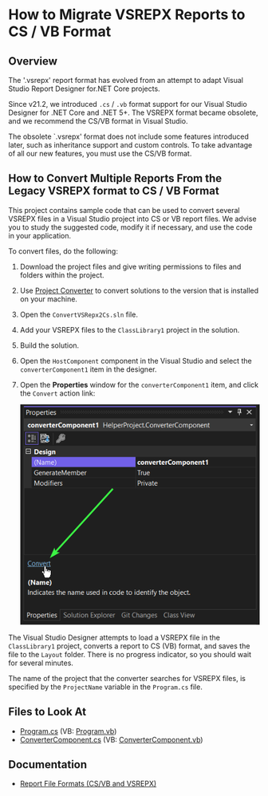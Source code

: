 # How to Migrate VSREPX Reports to CS / VB Format

## Overview

The '.vsrepx' report format has evolved from an attempt to adapt Visual Studio Report Designer for.NET Core projects.

Since v21.2, we introduced `.cs` / `.vb` format support for our Visual Studio Designer for .NET Core and .NET 5+. The VSREPX format became obsolete, and we recommend the CS/VB format in Visual Studio.

The obsolete `.vsrepx' format does not include some features introduced later, such as inheritance support and custom controls. To take advantage of all our new features, you must use the CS/VB format.

## How to Convert Multiple Reports From the Legacy VSREPX format to CS / VB Format

This project contains sample code that can be used to convert several VSREPX files in a Visual Studio project into CS or VB report files. We advise you to study the suggested code, modify it if necessary, and use the code in your application.

To convert files, do the following:

1. Download the project files and give writing permissions to files and folders within the project.
2. Use [Project Converter](https://docs.devexpress.com/ProjectConverter/2529/project-converter) to convert solutions to the version that is installed on your machine.
3. Open the `ConvertVSRepx2Cs.sln` file.
4. Add your VSREPX files to the `ClassLibrary1` project in the solution.
4. Build the solution.
5. Open the `HostComponent` component in the Visual Studio and  select the `converterComponent1` item in the designer.
7. Open the **Properties** window for the  `converterComponent1` item, and click the `Convert` action link:


    ![](Images/img.png)

The Visual Studio Designer attempts to load a VSREPX file in the `ClassLibrary1` project, converts a report to CS (VB) format, and saves the file to the `Layout` folder. There is no progress indicator, so you should wait for several minutes.

The name of the project that the converter searches for VSREPX files, is specified by the `ProjectName` variable in the `Program.cs` file. 

## Files to Look At

- [Program.cs](cs/HelperProject/Program.cs) (VB: [Program.vb](vb/HelperProject/Program.vb))
- [ConverterComponent.cs](cs/HelperProject/ConverterComponent.cs) (VB: [ConverterComponent.vb](vb/HelperProject/ConverterComponent.vb))

## Documentation

- [Report File Formats (CS/VB and VSREPX)](https://docs.devexpress.com/XtraReports/404375/visual-studio-report-designer/report-file-formats-cs-vb-and-vsrepx)
